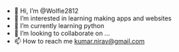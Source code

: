- 👋 Hi, I’m @Wolfie2812
- 👀 I’m interested in learning making apps and websites 
- 🌱 I’m currently learning python 
- 💞️ I’m looking to collaborate on ...
- 📫 How to reach me kumar.nirav@gmail.com

<!---
Wolfie2812/Wolfie2812 is a ✨ special ✨ repository because its `README.md` (this file) appears on your GitHub profile.
You can click the Preview link to take a look at your changes.
--->

